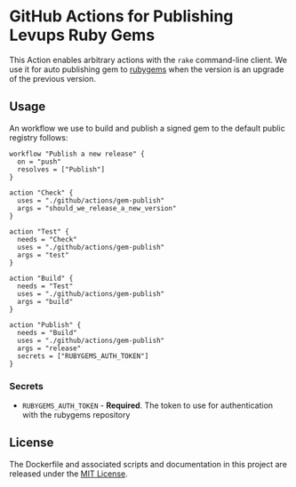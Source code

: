 # GitHub Actions for Publishing Levups Ruby Gems

This Action enables arbitrary actions with the `rake` command-line client. We use it for auto publishing gem to [rubygems](https://rubygems.org/) when the version is an upgrade of the previous version.

## Usage

An workflow we use to build and publish a signed gem to the default public registry follows:

```hcl
workflow "Publish a new release" {
  on = "push"
  resolves = ["Publish"]
}

action "Check" {
  uses = "./github/actions/gem-publish"
  args = "should_we_release_a_new_version"
}

action "Test" {
  needs = "Check"
  uses = "./github/actions/gem-publish"
  args = "test"
}

action "Build" {
  needs = "Test"
  uses = "./github/actions/gem-publish"
  args = "build"
}

action "Publish" {
  needs = "Build"
  uses = "./github/actions/gem-publish"
  args = "release"
  secrets = ["RUBYGEMS_AUTH_TOKEN"]
}
```

### Secrets

* `RUBYGEMS_AUTH_TOKEN` - **Required**. The token to use for authentication with the rubygems repository

## License

The Dockerfile and associated scripts and documentation in this project are released under the [MIT License](LICENSE).
